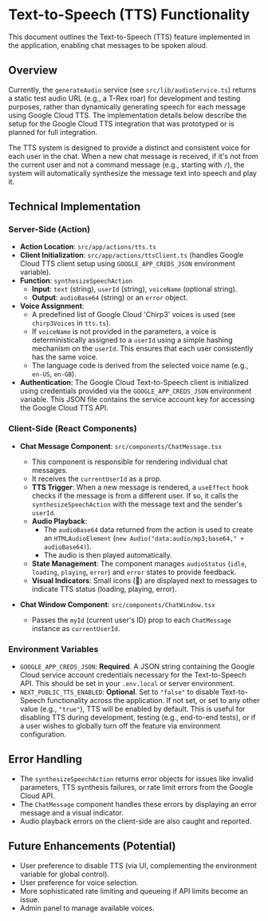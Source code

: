 # Text-to-Speech (TTS) Functionality

This document outlines the Text-to-Speech (TTS) feature implemented in the application, enabling chat messages to be spoken aloud.

## Overview

Currently, the `generateAudio` service (see `src/lib/audioService.ts`) returns a static test audio URL (e.g., a T-Rex roar) for development and testing purposes, rather than dynamically generating speech for each message using Google Cloud TTS. The implementation details below describe the setup for the Google Cloud TTS integration that was prototyped or is planned for full integration.

The TTS system is designed to provide a distinct and consistent voice for each user in the chat.
When a new chat message is received, if it's not from the current user and not a command message (e.g., starting with `/`), the system will automatically synthesize the message text into speech and play it.

## Technical Implementation

### Server-Side (Action)

- **Action Location**: `src/app/actions/tts.ts`
- **Client Initialization**: `src/app/actions/ttsClient.ts` (handles Google Cloud TTS client setup using `GOOGLE_APP_CREDS_JSON` environment variable).
- **Function**: `synthesizeSpeechAction`
  - **Input**: `text` (string), `userId` (string), `voiceName` (optional string).
  - **Output**: `audioBase64` (string) or an `error` object.
- **Voice Assignment**:
  - A predefined list of Google Cloud 'Chirp3' voices is used (see `chirp3Voices` in `tts.ts`).
  - If `voiceName` is not provided in the parameters, a voice is deterministically assigned to a `userId` using a simple hashing mechanism on the `userId`. This ensures that each user consistently has the same voice.
  - The language code is derived from the selected voice name (e.g., `en-US`, `en-GB`).
- **Authentication**: The Google Cloud Text-to-Speech client is initialized using credentials provided via the `GOOGLE_APP_CREDS_JSON` environment variable. This JSON file contains the service account key for accessing the Google Cloud TTS API.

### Client-Side (React Components)

- **Chat Message Component**: `src/components/ChatMessage.tsx`

  - This component is responsible for rendering individual chat messages.
  - It receives the `currentUserId` as a prop.
  - **TTS Trigger**: When a new message is rendered, a `useEffect` hook checks if the message is from a different user. If so, it calls the `synthesizeSpeechAction` with the message text and the sender's `userId`.
  - **Audio Playback**:
    - The `audioBase64` data returned from the action is used to create an `HTMLAudioElement` (`new Audio("data:audio/mp3;base64," + audioBase64)`).
    - The audio is then played automatically.
  - **State Management**: The component manages `audioStatus` (`idle`, `loading`, `playing`, `error`) and `error` states to provide feedback.
  - **Visual Indicators**: Small icons (🎤) are displayed next to messages to indicate TTS status (loading, playing, error).

- **Chat Window Component**: `src/components/ChatWindow.tsx`
  - Passes the `myId` (current user's ID) prop to each `ChatMessage` instance as `currentUserId`.

### Environment Variables

- `GOOGLE_APP_CREDS_JSON`: **Required**. A JSON string containing the Google Cloud service account credentials necessary for the Text-to-Speech API. This should be set in your `.env.local` or server environment.
- `NEXT_PUBLIC_TTS_ENABLED`: **Optional**. Set to `"false"` to disable Text-to-Speech functionality across the application. If not set, or set to any other value (e.g., `"true"`), TTS will be enabled by default. This is useful for disabling TTS during development, testing (e.g., end-to-end tests), or if a user wishes to globally turn off the feature via environment configuration.

## Error Handling

- The `synthesizeSpeechAction` returns error objects for issues like invalid parameters, TTS synthesis failures, or rate limit errors from the Google Cloud API.
- The `ChatMessage` component handles these errors by displaying an error message and a visual indicator.
- Audio playback errors on the client-side are also caught and reported.

## Future Enhancements (Potential)

- User preference to disable TTS (via UI, complementing the environment variable for global control).
- User preference for voice selection.
- More sophisticated rate limiting and queueing if API limits become an issue.
- Admin panel to manage available voices.
